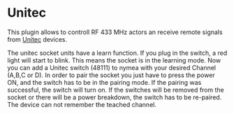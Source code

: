 # Unitec

This plugin allows to controll RF 433 MHz actors an receive remote signals from [Unitec](http://www.unitec-elektro.de)
devices.

The unitec socket units have a learn function. If you plug in the switch, a red light will start to blink. This means
the socket is in the learning mode. Now you can add a Unitec switch (48111) to nymea with your desired Channel (A,B,C or D).
In order to pair the socket you just have to press the power ON, and the switch has to be in the pairing mode.
If the pairing was successful, the switch will turn on. If the switches will be removed from the socket or there will
be a power breakdown, the switch has to be re-paired. The device can not remember the teached channel.
